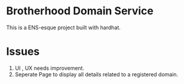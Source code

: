 # Brotherhood Domain Service

This is a ENS-esque project built with hardhat. 


# Issues
1. UI , UX needs improvement.
2. Seperate Page to display all details related to a registered domain.

